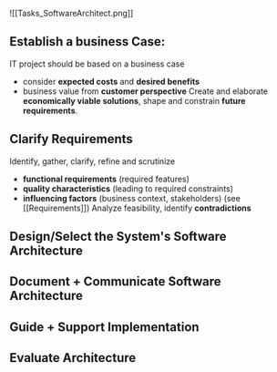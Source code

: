 
![[Tasks_SoftwareArchitect.png]]
## Establish a business Case:
IT project  should be based on a business case 
- consider **expected costs** and **desired benefits**
- business value from **customer perspective**
Create and elaborate **economically viable solutions**, shape and constrain **future requirements**.

## Clarify Requirements
Identify, gather, clarify, refine and scrutinize 
- **functional requirements** (required features)
- **quality characteristics** (leading to required constraints)
- **influencing factors** (business context, stakeholders)
(see [[Requirements]])
Analyze feasibility, identify **contradictions**

## Design/Select the System's Software Architecture

## Document  + Communicate Software Architecture

## Guide + Support Implementation

## Evaluate Architecture
